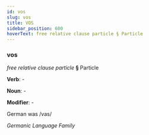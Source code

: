 ```yaml
---
id: vos
slug: vos
title: VOS
sidebar_position: 600
hoverText: free relative clause particle § Particle
---
```


### vos

*free relative clause particle* **§** Particle

**Verb**: -

**Noun**: -

**Modifier**: -

German was /vas/

*Germanic Language Family*
